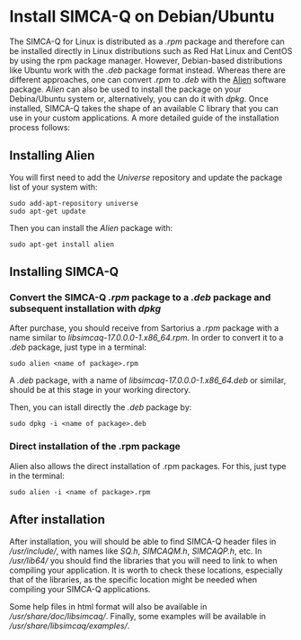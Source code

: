 # Install SIMCA-Q on Debian/Ubuntu

The SIMCA-Q for Linux is distributed as a *.rpm* package and therefore can be installed directly in Linux distributions such as Red Hat Linux and CentOS by using the rpm package manager. However, Debian-based distributions like Ubuntu work
with the *.deb* package format instead. Whereas there are different approaches, one can convert *.rpm* to *.deb* with the [Alien](https://wiki.debian.org/Alien) software package. *Alien* can also be used to install the package on
your Debina/Ubuntu system or, alternatively, you can do it with *dpkg*. Once installed, SIMCA-Q takes the shape of an available C library that you can use in your custom applications.
A more detailed guide of the installation process follows:

## Installing Alien

You will first need to add the *Universe* repository and update the package list of your system with:
```
sudo add-apt-repository universe
sudo apt-get update
```

Then you can install the *Alien* package with:
```
sudo apt-get install alien
```

## Installing SIMCA-Q

### Convert the SIMCA-Q *.rpm* package to a *.deb* package and subsequent installation with *dpkg*

After purchase, you should receive from Sartorius a *.rpm* package with a name similar to *libsimcaq-17.0.0.0-1.x86_64.rpm*. In order to convert it to a *.deb* package, just type in a terminal:
```
sudo alien <name of package>.rpm
```
A *.deb* package, with a name of *libsimcaq-17.0.0.0-1.x86_64.deb* or similar, should be at this stage in your working directory.

Then, you can istall directly the *.deb* package by:
```
sudo dpkg -i <name of package>.deb
```

### Direct installation of the .rpm package

Alien also allows the direct installation of .rpm packages. For this, just type in the terminal:
```
sudo alien -i <name of package>.rpm
```

## After installation

After installation, you will should be able to find SIMCA-Q header files in */usr/include/*, with names like *SQ.h*, *SIMCAQM.h*, *SIMCAQP.h*, etc. In */usr/lib64/* you should find the libraries that you will need to link to when compiling your application. It is worth to check these locations, especially that of the libraries, as the specific location might be needed when compiling your SIMCA-Q applications.

Some help files in html format will also be available in */usr/share/doc/libsimcaq/*. Finally, some examples will be available in */usr/share/libsimcaq/examples/*. 